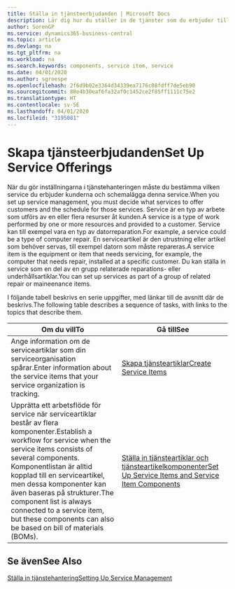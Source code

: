 ```yaml
---
title: Ställa in tjänsteerbjudanden | Microsoft Docs
description: Lär dig hur du ställer in de tjänster som du erbjuder till dina kunder.
author: SorenGP
ms.service: dynamics365-business-central
ms.topic: article
ms.devlang: na
ms.tgt_pltfrm: na
ms.workload: na
ms.search.keywords: components, service item, service
ms.date: 04/01/2020
ms.author: sgroespe
ms.openlocfilehash: 2f6d9b02e3364d34339ea7176c08fdff7de5eb90
ms.sourcegitcommit: 88e4b30eaf6fa32af0c1452ce2f85ff1111c75e2
ms.translationtype: HT
ms.contentlocale: sv-SE
ms.lasthandoff: 04/01/2020
ms.locfileid: "3195081"
---
```

# <a name="set-up-service-offerings"></a><span data-ttu-id="29a86-103">Skapa tjänsteerbjudanden</span><span class="sxs-lookup"><span data-stu-id="29a86-103">Set Up Service Offerings</span></span>
<span data-ttu-id="29a86-104">När du gör inställningarna i tjänstehanteringen måste du bestämma vilken service du erbjuder kunderna och schemalägga denna service.</span><span class="sxs-lookup"><span data-stu-id="29a86-104">When you set up service management, you must decide what services to offer customers and the schedule for those services.</span></span> <span data-ttu-id="29a86-105">Service är en typ av arbete som utförs av en eller flera resurser åt kunden.</span><span class="sxs-lookup"><span data-stu-id="29a86-105">A service is a type of work performed by one or more resources and provided to a customer.</span></span> <span data-ttu-id="29a86-106">Service kan till exempel vara en typ av datorreparation.</span><span class="sxs-lookup"><span data-stu-id="29a86-106">For example, a service could be a type of computer repair.</span></span> <span data-ttu-id="29a86-107">En serviceartikel är den utrustning eller artikel som behöver servas, till exempel datorn som måste repareras.</span><span class="sxs-lookup"><span data-stu-id="29a86-107">A service item is the equipment or item that needs servicing, for example, the computer that needs repair, installed at a specific customer.</span></span> <span data-ttu-id="29a86-108">Du kan ställa in service som en del av en grupp relaterade reparations- eller underhållsartiklar.</span><span class="sxs-lookup"><span data-stu-id="29a86-108">You can set up services as part of a group of related repair or maineenance items.</span></span>  
  
<span data-ttu-id="29a86-109">I följande tabell beskrivs en serie uppgifter, med länkar till de avsnitt där de beskrivs.</span><span class="sxs-lookup"><span data-stu-id="29a86-109">The following table describes a sequence of tasks, with links to the topics that describe them.</span></span>  
  
|<span data-ttu-id="29a86-110">**Om du vill**</span><span class="sxs-lookup"><span data-stu-id="29a86-110">**To**</span></span>|<span data-ttu-id="29a86-111">**Gå till**</span><span class="sxs-lookup"><span data-stu-id="29a86-111">**See**</span></span>|  
|------------|-------------|  
|<span data-ttu-id="29a86-112">Ange information om de serviceartiklar som din serviceorganisation spårar.</span><span class="sxs-lookup"><span data-stu-id="29a86-112">Enter information about the service items that your service organization is tracking.</span></span>|[<span data-ttu-id="29a86-113">Skapa tjänsteartiklar</span><span class="sxs-lookup"><span data-stu-id="29a86-113">Create Service Items</span></span>](service-how-to-create-service-items.md)|  
|<span data-ttu-id="29a86-114">Upprätta ett arbetsflöde för service när serviceartiklar består av flera komponenter.</span><span class="sxs-lookup"><span data-stu-id="29a86-114">Establish a workflow for service when the service items consists of several components.</span></span> <span data-ttu-id="29a86-115">Komponentlistan är alltid kopplad till en serviceartikel, men dessa komponenter kan även baseras på strukturer.</span><span class="sxs-lookup"><span data-stu-id="29a86-115">The component list is always connected to a service item, but these components can also be based on bill of materials (BOMs).</span></span>|[<span data-ttu-id="29a86-116">Ställa in tjänsteartiklar och tjänsteartikelkomponenter</span><span class="sxs-lookup"><span data-stu-id="29a86-116">Set Up Service Items and Service Item Components</span></span>](service-how-setup-service-items.md)|  
  
## <a name="see-also"></a><span data-ttu-id="29a86-117">Se även</span><span class="sxs-lookup"><span data-stu-id="29a86-117">See Also</span></span>  
[<span data-ttu-id="29a86-118">Ställa in tjänstehantering</span><span class="sxs-lookup"><span data-stu-id="29a86-118">Setting Up Service Management</span></span>](service-setup-service.md)   